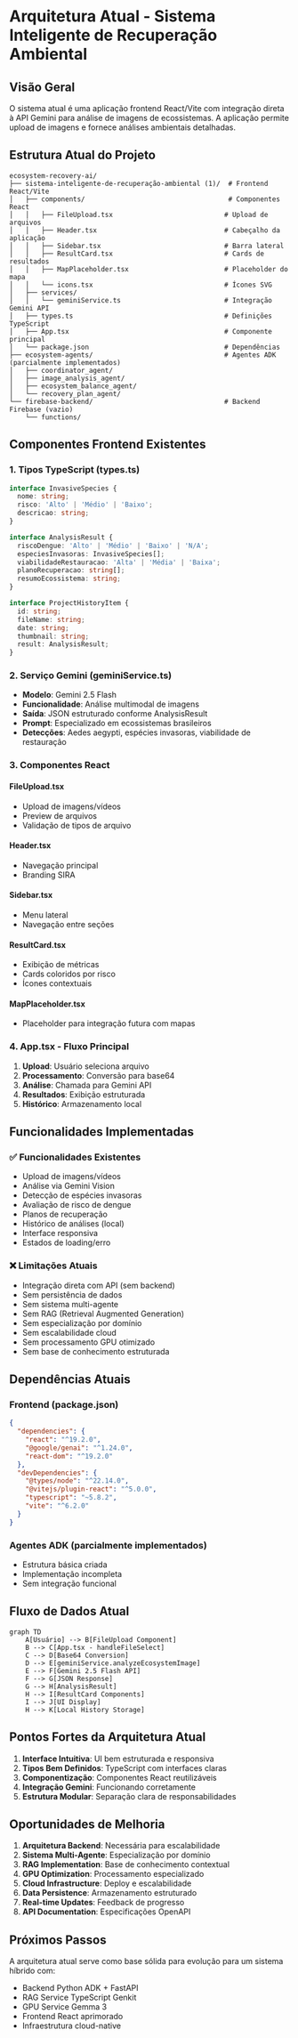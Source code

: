 # Arquitetura Atual - Sistema Inteligente de Recuperação Ambiental

## Visão Geral

O sistema atual é uma aplicação frontend React/Vite com integração direta à API Gemini para análise de imagens de ecossistemas. A aplicação permite upload de imagens e fornece análises ambientais detalhadas.

## Estrutura Atual do Projeto

```
ecosystem-recovery-ai/
├── sistema-inteligente-de-recuperação-ambiental (1)/  # Frontend React/Vite
│   ├── components/                                    # Componentes React
│   │   ├── FileUpload.tsx                            # Upload de arquivos
│   │   ├── Header.tsx                                # Cabeçalho da aplicação
│   │   ├── Sidebar.tsx                               # Barra lateral
│   │   ├── ResultCard.tsx                            # Cards de resultados
│   │   ├── MapPlaceholder.tsx                        # Placeholder do mapa
│   │   └── icons.tsx                                 # Ícones SVG
│   ├── services/
│   │   └── geminiService.ts                          # Integração Gemini API
│   ├── types.ts                                      # Definições TypeScript
│   ├── App.tsx                                       # Componente principal
│   └── package.json                                  # Dependências
├── ecosystem-agents/                                 # Agentes ADK (parcialmente implementados)
│   ├── coordinator_agent/
│   ├── image_analysis_agent/
│   ├── ecosystem_balance_agent/
│   └── recovery_plan_agent/
└── firebase-backend/                                 # Backend Firebase (vazio)
    └── functions/
```

## Componentes Frontend Existentes

### 1. Tipos TypeScript (types.ts)

```typescript
interface InvasiveSpecies {
  nome: string;
  risco: 'Alto' | 'Médio' | 'Baixo';
  descricao: string;
}

interface AnalysisResult {
  riscoDengue: 'Alto' | 'Médio' | 'Baixo' | 'N/A';
  especiesInvasoras: InvasiveSpecies[];
  viabilidadeRestauracao: 'Alta' | 'Média' | 'Baixa';
  planoRecuperacao: string[];
  resumoEcossistema: string;
}

interface ProjectHistoryItem {
  id: string;
  fileName: string;
  date: string;
  thumbnail: string;
  result: AnalysisResult;
}
```

### 2. Serviço Gemini (geminiService.ts)

- **Modelo**: Gemini 2.5 Flash
- **Funcionalidade**: Análise multimodal de imagens
- **Saída**: JSON estruturado conforme AnalysisResult
- **Prompt**: Especializado em ecossistemas brasileiros
- **Detecções**: Aedes aegypti, espécies invasoras, viabilidade de restauração

### 3. Componentes React

#### FileUpload.tsx
- Upload de imagens/vídeos
- Preview de arquivos
- Validação de tipos de arquivo

#### Header.tsx
- Navegação principal
- Branding SIRA

#### Sidebar.tsx
- Menu lateral
- Navegação entre seções

#### ResultCard.tsx
- Exibição de métricas
- Cards coloridos por risco
- Ícones contextuais

#### MapPlaceholder.tsx
- Placeholder para integração futura com mapas

### 4. App.tsx - Fluxo Principal

1. **Upload**: Usuário seleciona arquivo
2. **Processamento**: Conversão para base64
3. **Análise**: Chamada para Gemini API
4. **Resultados**: Exibição estruturada
5. **Histórico**: Armazenamento local

## Funcionalidades Implementadas

### ✅ Funcionalidades Existentes
- Upload de imagens/vídeos
- Análise via Gemini Vision
- Detecção de espécies invasoras
- Avaliação de risco de dengue
- Planos de recuperação
- Histórico de análises (local)
- Interface responsiva
- Estados de loading/erro

### ❌ Limitações Atuais
- Integração direta com API (sem backend)
- Sem persistência de dados
- Sem sistema multi-agente
- Sem RAG (Retrieval Augmented Generation)
- Sem especialização por domínio
- Sem escalabilidade cloud
- Sem processamento GPU otimizado
- Sem base de conhecimento estruturada

## Dependências Atuais

### Frontend (package.json)
```json
{
  "dependencies": {
    "react": "^19.2.0",
    "@google/genai": "^1.24.0",
    "react-dom": "^19.2.0"
  },
  "devDependencies": {
    "@types/node": "^22.14.0",
    "@vitejs/plugin-react": "^5.0.0",
    "typescript": "~5.8.2",
    "vite": "^6.2.0"
  }
}
```

### Agentes ADK (parcialmente implementados)
- Estrutura básica criada
- Implementação incompleta
- Sem integração funcional

## Fluxo de Dados Atual

```mermaid
graph TD
    A[Usuário] --> B[FileUpload Component]
    B --> C[App.tsx - handleFileSelect]
    C --> D[Base64 Conversion]
    D --> E[geminiService.analyzeEcosystemImage]
    E --> F[Gemini 2.5 Flash API]
    F --> G[JSON Response]
    G --> H[AnalysisResult]
    H --> I[ResultCard Components]
    I --> J[UI Display]
    H --> K[Local History Storage]
```

## Pontos Fortes da Arquitetura Atual

1. **Interface Intuitiva**: UI bem estruturada e responsiva
2. **Tipos Bem Definidos**: TypeScript com interfaces claras
3. **Componentização**: Componentes React reutilizáveis
4. **Integração Gemini**: Funcionando corretamente
5. **Estrutura Modular**: Separação clara de responsabilidades

## Oportunidades de Melhoria

1. **Arquitetura Backend**: Necessária para escalabilidade
2. **Sistema Multi-Agente**: Especialização por domínio
3. **RAG Implementation**: Base de conhecimento contextual
4. **GPU Optimization**: Processamento especializado
5. **Cloud Infrastructure**: Deploy e escalabilidade
6. **Data Persistence**: Armazenamento estruturado
7. **Real-time Updates**: Feedback de progresso
8. **API Documentation**: Especificações OpenAPI

## Próximos Passos

A arquitetura atual serve como base sólida para evolução para um sistema híbrido com:
- Backend Python ADK + FastAPI
- RAG Service TypeScript Genkit
- GPU Service Gemma 3
- Frontend React aprimorado
- Infraestrutura cloud-native
